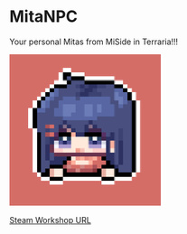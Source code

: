 # MitaNPC
Your personal Mitas from MiSide in Terraria!!!

![](https://github.com/rzc0d3r/MitaNPC/blob/main/icon_workshop.png)

[Steam Workshop URL](https://steamcommunity.com/sharedfiles/filedetails/?id=3402763063)
